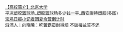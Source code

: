   
[【高校简介】北京大学](http://www.dianyue.me/archives/124/w319hy9gclqy4xra/)  
[平凉塑胶篮球场_塑胶篮球场多少钱一平_西安康特塑胶(多图)](http://www.dianyue.me/archives/468/h1gqukinb4ys193m/)  
[宝鸡日报小记者团夏令营倒计时](http://www.dianyue.me/archives/573/li6ku801vjdsjkgq/)  
[溆浦人｜向晓晞：吃苦霸蛮耐得烦 不破楼兰誓不还](http://www.dianyue.me/archives/430/tvvymp5pxxtkazhl/)
